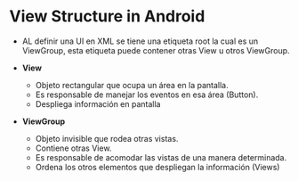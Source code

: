 **View Structure in Android**
==========================

- AL definir una UI en XML se tiene una etiqueta root la cual es un ViewGroup, esta etiqueta puede contener otras View u otros ViewGroup.

- **View**
	- Objeto rectangular que ocupa un área en la pantalla.
	- Es responsable de manejar los eventos en esa área (Button).
	- Despliega información en pantalla

- **ViewGroup**
	- Objeto invisible que rodea otras vistas.
	- Contiene otras View.
	- Es responsable de acomodar las vistas de una manera determinada.
	- Ordena los otros elementos que despliegan la información (Views)
